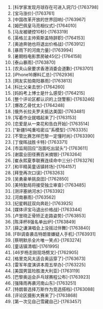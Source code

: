 
1. [科学家发现月球存在可进入洞穴]-[1763798]
1. [宝马涨价]-[1763761]
1. [中国改革开放的世界回响]-[1763967]
1. [姆巴佩皇马亮相仪式]-[1764010]
1. [马龙被硬控10秒]-[1763319]
1. [英格兰主帅索斯盖特辞职]-[1764153]
1. [奥迪奔驰也将退出价格战]-[1763912]
1. [暴雨下的河南力量]-[1763994]
1. [暑期档电影票房破45亿]-[1764158]
1. [泰山暴雨]-[1763870]
1. [农夫山泉要求香港消委会道歉]-[1763701]
1. [iPhone16爆料汇总]-[1762936]
1. [网友实拍南阳暴雨]-[1763813]
1. [科比父亲去世]-[1764260]
1. [妈妈考上博士是什么感受]-[1764215]
1. [整个评论区都认识的上饶警察]-[1763246]
1. [爆改乙骨忧太]-[1764248]
1. [俄外长拉夫罗夫抵达美国]-[1763481]
1. [写着作业就唱起来了]-[1763153]
1. [恋爱是从一束花和告白开始]-[1763514]
1. [“新疆5吨重哈密瓜”系模型]-[1763335]
1. [不管比赛怎样巴黎一定懂时尚]-[1763390]
1. [丁俊晖战胜卡特]-[1763371]
1. [市监局回应“泡面吃出鼠头”]-[1763611]
1. [谢震业田径赛百米摘银]-[1763264]
1. [崔永熙夏季联赛连续命中三分]-[1763276]
1. [和平精英童话镇转场]-[1764157]
1. [拜登再次口误]-[1763263]
1. [吴勇豪单挑良田]-[1762850]
1. [美特勤局将接受独立审查]-[1763485]
1. [测评塞纳河水]-[1763392]
1. [河南暴雨]-[1763562]
1. [纪星韩廷双向奔赴]-[1763925]
1. [媒体评宝马退出价格战]-[1763344]
1. [卢昱晓正骨矫正走路姿势]-[1763853]
1. [陈泽杯8强名单出炉]-[1763849]
1. [薛之谦演唱会上没摇过伴舞]-[1763840]
1. [FBI调查袭击特朗普嫌疑人手机]-[1763931]
1. [蔡明默杀全片唯一笑点]-[1763274]
1. [童话镇清唱]-[1761995]
1. [46岁杨志刚现场劈叉]-[1762905]
1. [格里克风太适合奥运穿了]-[1763673]
1. [雷军年度演讲本周五举办]-[1763225]
1. [美国男篮险胜澳大利亚]-[1763119]
1. [巴黎奥运会乒乓球赛程公布]-[1763923]
1. [强降雨再袭河南山东]-[1763251]
1. [特朗普选择万斯作为竞选搭档]-[1763088]
1. [评论区摄影大赛来了]-[1763868]
1. [第一次见自己雪藏自己]-[1763457]